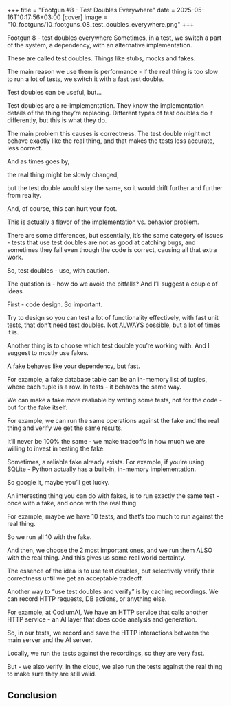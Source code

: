 +++
title = "Footgun #8 - Test Doubles Everywhere"
date = 2025-05-16T10:17:56+03:00
[cover]
  image = "10_footguns/10_footguns_08_test_doubles_everywhere.png"
+++


Footgun 8 - test doubles everywhere
Sometimes, in a test, we switch a part of the system, a dependency, with an alternative implementation.

These are called test doubles. Things like stubs, mocks and fakes.

The main reason we use them is performance - if the real thing is too slow to run a lot of tests, we switch it with a fast test double.

Test doubles can be useful, but…


Test doubles are a re-implementation.
They know the implementation details of the thing they’re replacing.
Different types of test doubles do it differently, but this is what they do.




The main problem this causes is correctness.
The test double might not behave exactly like the real thing, and that makes the tests less accurate, less correct.

And as times goes by,

the real thing might be slowly changed,

but the test double would stay the same, so it would drift further and further from reality.

And, of course, this can hurt your foot.

This is actually a flavor of the implementation vs. behavior problem.

There are some differences, but essentially, it’s the same category of issues - tests that use test doubles are not as good at catching bugs, and sometimes they fail even though the code is correct, causing all that extra work.

So, test doubles - use, with caution.


The question is - how do we avoid the pitfalls?
And I’ll suggest a couple of ideas


First - code design.
So important.

Try to design so you can test a lot of functionality effectively, with fast unit tests, that don’t need test doubles.
Not ALWAYS possible, but a lot of times it is.


Another thing is to choose which test double you’re working with.
And I suggest to mostly use fakes.

A fake behaves like your dependency, but fast.

For example, a fake database table can be an in-memory list of tuples, where each tuple is a row.
In tests - it behaves the same way.


We can make a fake more realiable by writing some tests, not for the code - but for the fake itself.

For example, we can run the same operations against the fake and the real thing and verify we get the same results.

It’ll never be 100% the same - we make tradeoffs in how much we are willing to invest in testing the fake.


Sometimes, a reliable fake already exists.
For example, if you’re using SQLite - Python actually has a built-in, in-memory implementation.

So google it, maybe you’ll get lucky.


An interesting thing you can do with fakes, is to run exactly the same test - once with a fake, and once with the real thing.



For example, maybe we have 10 tests, and that’s too much to run against the real thing.


So we run all 10 with the fake.


And then, we choose the 2 most important ones, and we run them ALSO with the real thing.
And this gives us some real world certainty.


The essence of the idea is to use test doubles, but selectively verify their correctness until we get an acceptable tradeoff.


Another way to “use test doubles and verify” is by caching recordings.
We can record HTTP requests, DB actions, or anything else.



For example, at CodiumAI,
We have an HTTP service that calls another HTTP service - an AI layer that does code analysis and generation.


So, in our tests, we record and save the HTTP interactions between the main server and the AI server.


Locally, we run the tests against the recordings, so they are very fast.


But - we also verify.
In the cloud, we also run the tests against the real thing to make sure they are still valid.





## Conclusion
